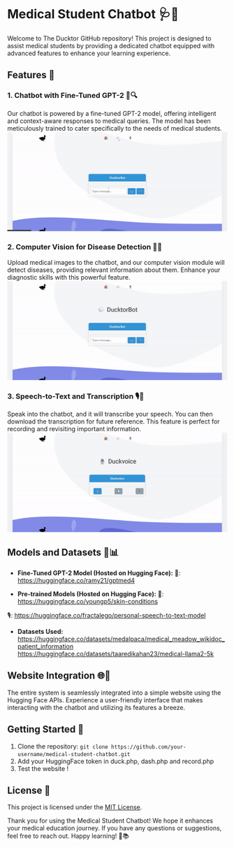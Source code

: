 # Medical Student Chatbot 🩺🤖

Welcome to The Ducktor GitHub repository! This project is designed to assist medical students by providing a dedicated chatbot equipped with advanced features to enhance your learning experience.

## Features 🌟

### 1. Chatbot with Fine-Tuned GPT-2 💬🔍

Our chatbot is powered by a fine-tuned GPT-2 model, offering intelligent and context-aware responses to medical queries. The model has been meticulously trained to cater specifically to the needs of medical students.
![chatbot](https://github.com/ramyaouinet-esp/DUCKTOR/blob/main/assets/chat.gif)

### 2. Computer Vision for Disease Detection 📸🔬

Upload medical images to the chatbot, and our computer vision module will detect diseases, providing relevant information about them. Enhance your diagnostic skills with this powerful feature.
![cv](https://github.com/ramyaouinet-esp/DUCKTOR/blob/main/assets/cv.gif)

### 3. Speech-to-Text and Transcription 🎙️📝

Speak into the chatbot, and it will transcribe your speech. You can then download the transcription for future reference. This feature is perfect for recording and revisiting important information.
![cv](https://github.com/ramyaouinet-esp/DUCKTOR/blob/main/assets/voice.gif)

## Models and Datasets 🧠📊

- **Fine-Tuned GPT-2 Model (Hosted on Hugging Face):**
💬: https://huggingface.co/ramy21/gptmed4

- **Pre-trained Models (Hosted on Hugging Face):**
📸: https://huggingface.co/youngp5/skin-conditions

🎙️: https://huggingface.co/fractalego/personal-speech-to-text-model
- **Datasets Used:**
  https://huggingface.co/datasets/medalpaca/medical_meadow_wikidoc_patient_information
  https://huggingface.co/datasets/taaredikahan23/medical-llama2-5k

## Website Integration 🌐🤝

The entire system is seamlessly integrated into a simple website using the Hugging Face APIs. Experience a user-friendly interface that makes interacting with the chatbot and utilizing its features a breeze.

## Getting Started 🚀

1. Clone the repository: `git clone https://github.com/your-username/medical-student-chatbot.git`
2. Add your HuggingFace token in duck.php, dash.php and record.php
3. Test the website ! 

## License 📜

This project is licensed under the [MIT License](LICENSE).

Thank you for using the Medical Student Chatbot! We hope it enhances your medical education journey. If you have any questions or suggestions, feel free to reach out. Happy learning! 🌟📚

